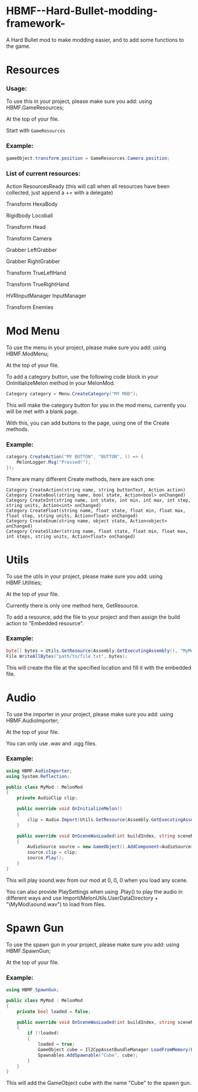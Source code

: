 # HBMF--Hard-Bullet-modding-framework-

A Hard Bullet mod to make modding easier, and to add some functions to the game.

# Resources

### Usage:

To use this in your project, please make sure you add:
using HBMF.GameResources;

At the top of your file.

Start with `GameResources`

### Example:
```cs
gameObject.transform.position = GameResources.Camera.position;
```

### List of current resources:
Action ResourcesReady (this will call when all resources have been collected, just append a += with a delegate)

Transform HexaBody

Rigidbody Locoball

Transform Head

Transform Camera

Grabber LeftGrabber

Grabber RightGrabber

Transform TrueLeftHand

Transform TrueRightHand

HVRInputManager InputManager

Transform Enemies

# Mod Menu

To use the menu in your project, please make sure you add:
using HBMF.ModMenu;

At the top of your file.

To add a category button, use the following code block in your OnInitializeMelon method in your MelonMod.
```cs
Category category = Menu.CreateCategory("MY MOD");
```

This will make the category button for you in the mod menu, currently you will be met with a blank page.


With this, you can add buttons to the page, using one of the Create methods.

### Example:
```cs
category.CreateAction("MY BUTTON", "BUTTON", () => {
	MelonLogger.Msg("Pressed!");
});
```

There are many different Create methods, here are each one:
```
Category CreateAction(string name, string buttonText, Action action)
Category CreateBool(string name, bool state, Action<bool> onChanged)
Category CreateInt(string name, int state, int min, int max, int step, string units, Action<int> onChanged)
Category CreateFloat(string name, float state, float min, float max, float step, string units, Action<float> onChanged)
Category CreateEnum(string name, object state, Action<object> onChanged)
Category CreateSlider(string name, float state, float min, float max, int steps, string units, Action<float> onChanged)
```

# Utils

To use the utils in your project, please make sure you add:
using HBMF.Utilities;

At the top of your file.

Currently there is only one method here, GetResource.

To add a resource, add the file to your project and then assign the build action to "Embedded resource".

### Example:
```cs
byte[] bytes = Utils.GetResource(Assembly.GetExecutingAssembly(), "MyMod.file.txt"));
File.WriteAllBytes("path/to/file.txt", bytes);
```
This will create the file at the specified location and fill it with the embedded file.

# Audio

To use the importer in your project, please make sure you add:
using HBMF.AudioImporter;

At the top of your file.

You can only use .wav and .ogg files.

### Example:
```cs
using HBMF.AudioImporter;
using System.Reflection;

public class MyMod : MelonMod
{
    private AudioClip clip;

    public override void OnInitializeMelon()
    {
        clip = Audio.Import(Utils.GetResource(Assembly.GetExecutingAssembly(), "MyMod.sound.wav"));
    }

    public override void OnSceneWasLoaded(int buildIndex, string sceneName)
    {
        AudioSource source = new GameObject().AddComponent<AudioSource>();
        source.clip = clip;
        source.Play();
    }
}
```
This will play sound.wav from our mod at 0, 0, 0 when you load any scene.

You can also provide PlaySettings when using .Play() to play the audio in different ways and use Import(MelonUtils.UserDataDirectory + "\\MyMod\\sound.wav") to load from files.

# Spawn Gun

To use the spawn gun in your project, please make sure you add:
using HBMF.SpawnGun;

At the top of your file.

### Example:
```cs
using HBMF.SpawnGun;

public class MyMod : MelonMod
{
	private bool loaded = false;

	public override void OnSceneWasLoaded(int buildIndex, string sceneName)
	{
		if (!loaded)
		{
			loaded = true;
			GameObject cube = Il2CppAssetBundleManager.LoadFromMemory(Utils.GetResource(Assembly.GetExecutingAssembly(), "MyMod.mymod.assets")).LoadAsset<GameObject>("Cube.prefab");
			Spawnables.AddSpawnable("Cube", cube);
		}
	}
}
```
This will add the GameObject cube with the name "Cube" to the spawn gun.
